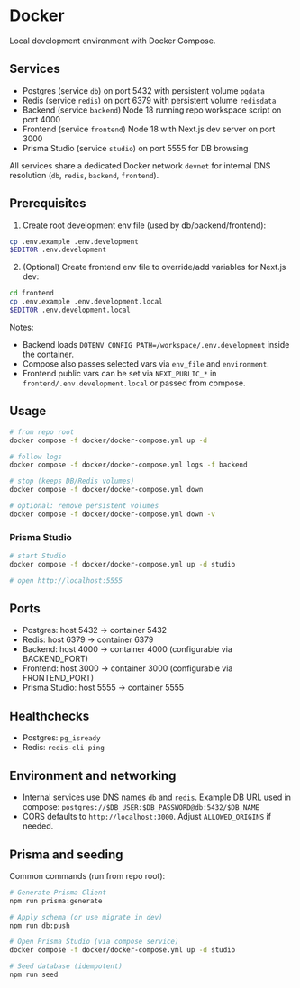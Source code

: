 # Docker

Local development environment with Docker Compose.

## Services

- Postgres (service `db`) on port 5432 with persistent volume `pgdata`
- Redis (service `redis`) on port 6379 with persistent volume `redisdata`
- Backend (service `backend`) Node 18 running repo workspace script on port 4000
- Frontend (service `frontend`) Node 18 with Next.js dev server on port 3000
- Prisma Studio (service `studio`) on port 5555 for DB browsing

All services share a dedicated Docker network `devnet` for internal DNS resolution (`db`, `redis`, `backend`, `frontend`).

## Prerequisites

1. Create root development env file (used by db/backend/frontend):

```bash
cp .env.example .env.development
$EDITOR .env.development
```

2. (Optional) Create frontend env file to override/add variables for Next.js dev:

```bash
cd frontend
cp .env.example .env.development.local
$EDITOR .env.development.local
```

Notes:
- Backend loads `DOTENV_CONFIG_PATH=/workspace/.env.development` inside the container.
- Compose also passes selected vars via `env_file` and `environment`.
- Frontend public vars can be set via `NEXT_PUBLIC_*` in `frontend/.env.development.local` or passed from compose.

## Usage

```bash
# from repo root
docker compose -f docker/docker-compose.yml up -d

# follow logs
docker compose -f docker/docker-compose.yml logs -f backend

# stop (keeps DB/Redis volumes)
docker compose -f docker/docker-compose.yml down

# optional: remove persistent volumes
docker compose -f docker/docker-compose.yml down -v
```

### Prisma Studio

```bash
# start Studio
docker compose -f docker/docker-compose.yml up -d studio

# open http://localhost:5555
```

## Ports

- Postgres: host 5432 -> container 5432
- Redis: host 6379 -> container 6379
- Backend: host 4000 -> container 4000 (configurable via BACKEND_PORT)
- Frontend: host 3000 -> container 3000 (configurable via FRONTEND_PORT)
- Prisma Studio: host 5555 -> container 5555

## Healthchecks

- Postgres: `pg_isready`
- Redis: `redis-cli ping`

## Environment and networking

- Internal services use DNS names `db` and `redis`. Example DB URL used in compose:
  `postgres://$DB_USER:$DB_PASSWORD@db:5432/$DB_NAME`
- CORS defaults to `http://localhost:3000`. Adjust `ALLOWED_ORIGINS` if needed.

## Prisma and seeding

Common commands (run from repo root):

```bash
# Generate Prisma Client
npm run prisma:generate

# Apply schema (or use migrate in dev)
npm run db:push

# Open Prisma Studio (via compose service)
docker compose -f docker/docker-compose.yml up -d studio

# Seed database (idempotent)
npm run seed
```
